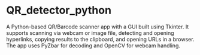 # QR_detector_python
A Python-based QR/Barcode scanner app with a GUI built using Tkinter. It supports scanning via webcam or image file, detecting and opening hyperlinks, copying results to the clipboard, and opening URLs in a browser. The app uses PyZbar for decoding and OpenCV for webcam handling.
